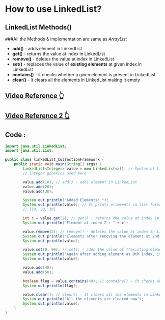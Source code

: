 # How to use LinkedList?

## LinkedList Methods()
###All the Methods & Implementation are same as _ArrayList_
- **add()** - adds element in LinkedList
- **get()** - returns the value at index in LinkedList
- **remove()** - deletes the value at index in LinkedList
- **set()** - replaces the value of **existing elements** at given index in LinkedList
- **contains()** - it checks whether a given element is present in LinkedList
- **clear()** - It clears all the elements in LinkedList making it empty

## [Video Reference 👆](https://www.youtube.com/watch?v=YW2mcHBvn4c&list=PLH9iLcrNpXtQYQiudzpZpGw0mptHc06Su&index=29)
## [Video Reference 2 👆](https://www.youtube.com/watch?v=rzA7UJ-hQn4&t=552s)

## Code :

```java
import java.util.LinkedList;
import java.util.List;

public class linkedList_CollectionFramework {
    public static void main(String[] args) {
        LinkedList<Integer> value = new LinkedList<>(); // Syntax of LinkedList
        // Integer generics used here

        value.add(10); // add() - adds element in LinkedList
        value.add(20);
        value.add(30);

        System.out.println("Added Elements: ");
        System.out.println(value); // It prints ellements in list format
        // [10, 20, 30]

        int c = value.get(2); // get() - returns the value at index in LinkedList
        System.out.println("Element at index 2 : " + c);

        value.remove(2); // remove() - deletes the value at index in LinkedList
        System.out.println("Elements after removing the element at 2nd index");
        System.out.println(value);

        value.set(0, 99); // set() - adds the value of **existing elements** at given index in LinkedList
        System.out.println("Again after adding element at 0th index, it becomes:");
        System.out.println(value);

        value.add(40);
        value.add(50);

        boolean flag = value.contains(40); // contains() - it checks whether a given element is present in LinkedList or not
        System.out.println(flag);

        value.clear(); // clear() - It clears all the elements in LinkedList making it empty
        System.out.println("All the elements are cleared now");
        System.out.println(value);
    }
}

```